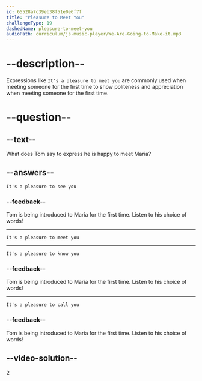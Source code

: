 ```yaml
---
id: 65528a7c39eb38f51e0e6f7f
title: "Pleasure to Meet You"
challengeType: 19
dashedName: pleasure-to-meet-you
audioPath: curriculum/js-music-player/We-Are-Going-to-Make-it.mp3
---
```


# --description--

Expressions like `It's a pleasure to meet you` are commonly used when meeting someone for the first time to show politeness and appreciation when meeting someone for the first time.

# --question--

## --text--

What does Tom say to express he is happy to meet Maria?

## --answers--

`It's a pleasure to see you`

### --feedback--

Tom is being introduced to Maria for the first time. Listen to his choice of words!

---

`It's a pleasure to meet you`

---

`It's a pleasure to know you`

### --feedback--

Tom is being introduced to Maria for the first time. Listen to his choice of words!

---

`It's a pleasure to call you`

### --feedback--

Tom is being introduced to Maria for the first time. Listen to his choice of words!

## --video-solution--

2
